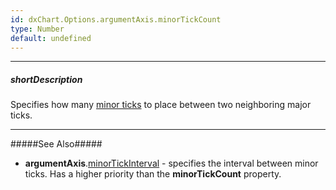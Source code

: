 ```yaml
---
id: dxChart.Options.argumentAxis.minorTickCount
type: Number
default: undefined
---
```

---
##### shortDescription
Specifies how many [minor ticks](/api-reference/20%20Data%20Visualization%20Widgets/dxChart/1%20Configuration/commonAxisSettings/minorTick '/Documentation/ApiReference/Data_Visualization_Widgets/dxChart/Configuration/argumentAxis/minorTick/') to place between two neighboring major ticks.

---
#####See Also#####
- **argumentAxis**.[minorTickInterval](/api-reference/20%20Data%20Visualization%20Widgets/dxChart/1%20Configuration/argumentAxis/minorTickInterval '/Documentation/ApiReference/Data_Visualization_Widgets/dxChart/Configuration/argumentAxis/minorTickInterval/') - specifies the interval between minor ticks. Has a higher priority than the **minorTickCount** property.
